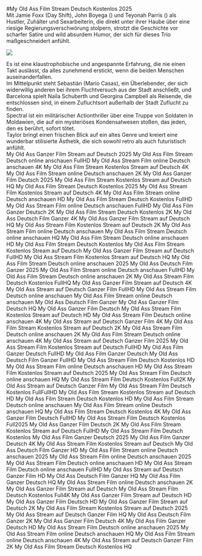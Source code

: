 #My Old Ass Film Stream Deutsch Kostenlos 2025  
Mit Jamie Foxx (Day Shift), John Boyega () und Teyonah Parris () als Hustler, Zuhälter und Sexarbeiterin, die direkt unter ihrer Haube über eine riesige Regierungsverschwörung stolpern, strotzt die Geschichte vor scharfer Satire und wild absurdem Humor, der sich für dieses Trio maßgeschneidert anfühlt.  
  
[![](https://i.imgur.com/qSNzIqt.png)](https://movie.rssnews.media/EChqcMR.php)  
  
Es ist eine klaustrophobische und angespannte Erfahrung, die nie einen Takt auslässt, da alles zunehmend erstickt, wenn die beiden Menschen auseinanderfallen.  
Im Mittelpunkt steht Sebastián (Mario Casas), ein Überlebender, der sich widerwillig anderen bei ihrem Fluchtversuch aus der Stadt anschließt, und  Barcelona spielt Naila Schuberth und Georgina Campbell als Reisende, die entschlossen sind, in einem Zufluchtsort außerhalb der Stadt Zuflucht zu finden.  
Spectral ist ein militärischer Actionthriller über eine Truppe von  Soldaten in Moldawien, die auf ein mysteriöses Kondensatwesen stoßen, das jeden, den es berührt, sofort tötet.  
Taylor bringt einen frischen Blick auf ein altes Genre und kreiert eine wunderbar stilisierte Ästhetik, die sich sowohl retro als auch futuristisch anfühlt.  
My Old Ass Ganzer Film Stream auf Deutsch 2025
My Old Ass Film Stream Deutsch online anschauen FullHD
My Old Ass Stream Film online Deutsch anschauen 4K
My Old Ass Film Stream Kostenlos Stream auf Deutsch 4K
My Old Ass Film Stream online Deutsch anschauen 2K
My Old Ass Ganzer Film Deutsch 2025
My Old Ass Film Stream Kostenlos Stream auf Deutsch HQ
My Old Ass Film Stream Deutsch Kostenlos 2025
My Old Ass Stream Film Kostenlos Stream auf Deutsch 4K
My Old Ass Film Stream online Deutsch anschauen HD
My Old Ass Film Stream Deutsch Kostenlos FullHD
My Old Ass Stream Film online Deutsch anschauen FullHD
My Old Ass Film Ganzer Deutsch 2K
My Old Ass Film Stream Deutsch Kostenlos 2K
My Old Ass Deutsch Film Ganzer 4K
My Old Ass Ganzer Film Stream auf Deutsch HQ
My Old Ass Stream Film Kostenlos Stream auf Deutsch 2K
My Old Ass Stream Film online Deutsch anschauen
My Old Ass Film Stream Deutsch online anschauen HQ
My Old Ass Film Stream Deutsch online anschauen HD
My Old Ass Film Stream Deutsch Kostenlos
My Old Ass Film Stream Kostenlos Stream auf Deutsch
My Old Ass Ganzer Film Stream auf Deutsch FullHD
My Old Ass Stream Film Kostenlos Stream auf Deutsch HQ
My Old Ass Film Stream Deutsch online anschauen 2025
My Old Ass Deutsch Film Ganzer 2025
My Old Ass Film Stream online Deutsch anschauen FullHD
My Old Ass Film Stream Deutsch online anschauen 2K
My Old Ass Stream Film Deutsch Kostenlos FullHQ
My Old Ass Ganzer Film Stream auf Deutsch 4K
My Old Ass Stream auf Deutsch Ganzer Film FullHD
My Old Ass Stream Film Deutsch online anschauen
My Old Ass Film Stream online Deutsch anschauen
My Old Ass Deutsch Film Ganzer
My Old Ass Ganzer Film Deutsch HQ
My Old Ass Ganzer Film Deutsch
My Old Ass Stream Film Kostenlos Stream auf Deutsch HD
My Old Ass Stream Film Deutsch online anschauen 4K
My Old Ass Stream auf Deutsch Ganzer Film 4K
My Old Ass Film Stream Kostenlos Stream auf Deutsch 2K
My Old Ass Stream Film Deutsch online anschauen 2K
My Old Ass Film Stream Deutsch online anschauen 4K
My Old Ass Stream auf Deutsch Ganzer Film 2025
My Old Ass Stream Film Kostenlos Stream auf Deutsch FullHD
My Old Ass Film Ganzer Deutsch FullHD
My Old Ass Film Ganzer Deutsch
My Old Ass Deutsch Film Ganzer FullHD
My Old Ass Stream Film Deutsch Kostenlos HD
My Old Ass Stream Film online Deutsch anschauen HD
My Old Ass Stream Film Kostenlos Stream auf Deutsch 2025
My Old Ass Stream Film Deutsch online anschauen HQ
My Old Ass Stream Film Deutsch Kostenlos Full2K
My Old Ass Stream auf Deutsch Ganzer Film
My Old Ass Stream Film Deutsch Kostenlos FullFullHD
My Old Ass Film Stream Kostenlos Stream auf Deutsch HD
My Old Ass Film Stream Deutsch Kostenlos HD
My Old Ass Film Stream Deutsch online anschauen
My Old Ass Film Stream online Deutsch anschauen HQ
My Old Ass Film Stream Deutsch Kostenlos 4K
My Old Ass Ganzer Film Deutsch FullHD
My Old Ass Stream Film Deutsch Kostenlos Full2025
My Old Ass Ganzer Film Deutsch 2K
My Old Ass Film Stream Kostenlos Stream auf Deutsch FullHD
My Old Ass Stream Film Deutsch Kostenlos
My Old Ass Film Ganzer Deutsch 2025
My Old Ass Film Ganzer Deutsch 4K
My Old Ass Stream Film Kostenlos Stream auf Deutsch
My Old Ass Deutsch Film Ganzer HD
My Old Ass Film Stream online Deutsch anschauen 2025
My Old Ass Stream Film online Deutsch anschauen 2025
My Old Ass Stream Film Deutsch online anschauen HD
My Old Ass Stream Film Deutsch online anschauen FullHD
My Old Ass Stream auf Deutsch Ganzer Film HD
My Old Ass Deutsch Film Ganzer HQ
My Old Ass Film Ganzer Deutsch HQ
My Old Ass Stream Film online Deutsch anschauen 2K
My Old Ass Ganzer Film Stream auf Deutsch
My Old Ass Stream Film Deutsch Kostenlos Full4K
My Old Ass Ganzer Film Stream auf Deutsch HD
My Old Ass Ganzer Film Deutsch HD
My Old Ass Ganzer Film Stream auf Deutsch 2K
My Old Ass Film Stream Kostenlos Stream auf Deutsch 2025
My Old Ass Stream auf Deutsch Ganzer Film HQ
My Old Ass Deutsch Film Ganzer 2K
My Old Ass Ganzer Film Deutsch 4K
My Old Ass Film Ganzer Deutsch HD
My Old Ass Stream Film Deutsch online anschauen 2025
My Old Ass Stream Film online Deutsch anschauen HQ
My Old Ass Film Stream online Deutsch anschauen 4K
My Old Ass Stream auf Deutsch Ganzer Film 2K
My Old Ass Film Stream Deutsch Kostenlos HQ